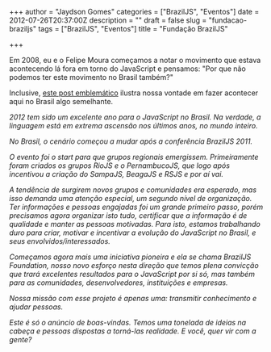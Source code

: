 +++
author = "Jaydson Gomes"
categories = ["BrazilJS", "Eventos"]
date = 2012-07-26T20:37:00Z
description = ""
draft = false
slug = "fundacao-braziljs"
tags = ["BrazilJS", "Eventos"]
title = "Fundação BrazilJS"

+++

Em 2008, eu e o Felipe Moura começamos a notar o movimento que estava acontecendo lá fora em torno do JavaScript e pensamos: "Por que não podemos ter este movimento no Brasil também?"

Inclusive, [este post emblemático](http://jaydson.org/js-conf-2009/) ilustra nossa vontade em fazer acontecer aqui no Brasil algo semelhante.

_2012 tem sido um excelente ano para o JavaScript no Brasil. Na verdade, a linguagem está em extrema ascensão nos últimos anos, no mundo inteiro._

_No Brasil, o cenário começou a mudar após a conferência BrazilJS 2011._

_O evento foi o start para que grupos regionais emergissem. Primeiramente foram criados os grupos RioJS e o PernambucoJS, que logo após incentivou a criação do SampaJS, BeagaJS e RSJS e por aí vai._

_A tendência de surgirem novos grupos e comunidades era esperado, mas isso demanda uma atenção especial, um segundo nível de organização. Ter informações e pessoas engajadas foi um grande primeiro passo, porém precisamos agora organizar isto tudo, certificar que a informação é de qualidade e manter as pessoas motivadas. Para isto, estamos trabalhando duro para criar, motivar e incentivar a evolução do JavaScript no Brasil, e seus envolvidos/interessados._

_Começamos agora mais uma iniciativa pioneira e ela se chama BrazilJS Foundation, nosso novo esforço nesta direção que temos plena convicção que trará excelentes resultados para o JavaScript por si só, mas também para as comunidades, desenvolvedores, instituições e empresas._

_Nossa missão com esse projeto é apenas uma: transmitir conhecimento e ajudar pessoas._

_Este é só o anúncio de boas-vindas. Temos uma tonelada de ideias na cabeça e pessoas dispostas a torná-las realidade. E você, quer vir com a gente?_
